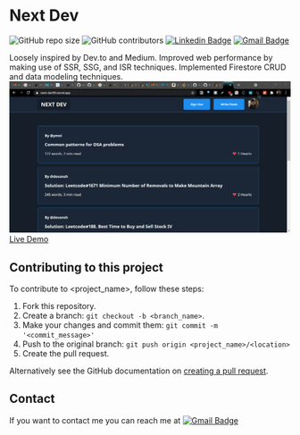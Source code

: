 # Next Dev

![GitHub repo size](https://img.shields.io/github/repo-size/devansh2021/Next-Dev-0.1.0)
![GitHub contributors](https://img.shields.io/github/contributors/devansh2021/Next-Dev-0.1.0)
[![Linkedin Badge](https://img.shields.io/badge/devansh-30302f?style=flat&logo=linkedin)](https://www.linkedin.com/in/devansh-nsut/)
[![Gmail Badge](https://img.shields.io/badge/devsdevansh@gmail.com-30302f?style=flat&logo=Gmail&logoColor=white)](mailto:devsdevansh@gmail.com)

Loosely inspired by Dev.to and Medium.
Improved web performance by making use of SSR, SSG, and ISR
techniques.
Implemented Firestore CRUD and data modeling techniques.
![Home](ss-1.png)
[Live Demo](https://next-dev99.vercel.app/)

## Contributing to this project
<!--- If your README is long or you have some specific process or steps you want contributors to follow, consider creating a separate CONTRIBUTING.md file--->
To contribute to <project_name>, follow these steps:

1. Fork this repository.
2. Create a branch: `git checkout -b <branch_name>`.
3. Make your changes and commit them: `git commit -m '<commit_message>'`
4. Push to the original branch: `git push origin <project_name>/<location>`
5. Create the pull request.

Alternatively see the GitHub documentation on [creating a pull request](https://help.github.com/en/github/collaborating-with-issues-and-pull-requests/creating-a-pull-request).

## Contact

If you want to contact me you can reach me at [![Gmail Badge](https://img.shields.io/badge/devsdevansh@gmail.com-30302f?style=flat&logo=Gmail&logoColor=white)](mailto:devsdevansh@gmail.com)
